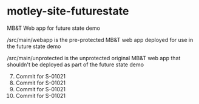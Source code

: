 # motley-site-futurestate
MB&amp;T Web app for future state demo

/src/main/webapp is the pre-protected MB&T web app deployed for use in the future state demo

/src/main/unprotected is the unprotected original MB&T web app that shouldn't be deployed as part of the future state demo


7. Commit for S-01021
8. Commit for S-01021
9. Commit for S-01021
10. Commit for S-01021

